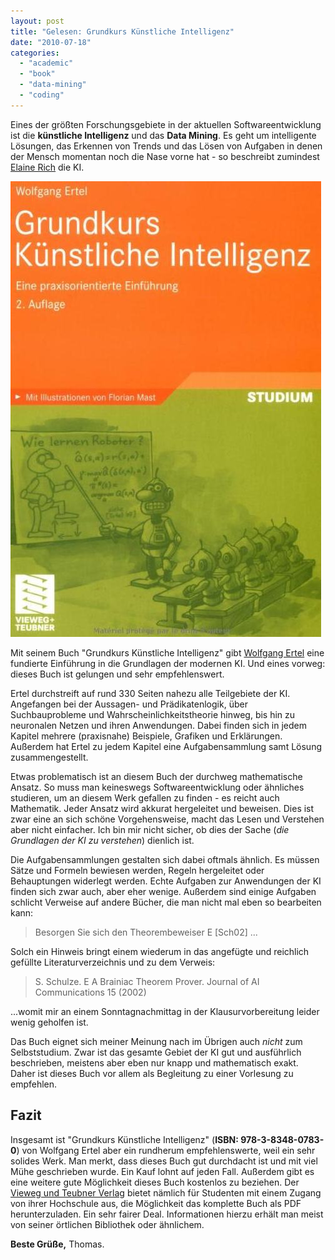 ```yaml
---
layout: post
title: "Gelesen: Grundkurs Künstliche Intelligenz"
date: "2010-07-18"
categories: 
  - "academic"
  - "book"
  - "data-mining"
  - "coding"
---
```


Eines der größten Forschungsgebiete in der aktuellen Softwareentwicklung ist die **künstliche Intelligenz** und das **Data Mining**. 
Es geht um intelligente Lösungen, das Erkennen von Trends und das Lösen von Aufgaben in denen der Mensch momentan noch die Nase vorne hat - so beschreibt zumindest [Elaine Rich](https://en.wikipedia.org/wiki/Elaine_Rich) die KI.

![](/images/2010/07/grundkurs_ki.jpeg)

Mit seinem Buch "Grundkurs Künstliche Intelligenz" gibt [Wolfgang Ertel](https://www.rwu.de/hochschule/personen/ertelwolfg) eine fundierte Einführung in die Grundlagen der modernen KI. 
Und eines vorweg: dieses Buch ist gelungen und sehr empfehlenswert.

Ertel durchstreift auf rund 330 Seiten nahezu alle Teilgebiete der KI. 
Angefangen bei der Aussagen- und Prädikatenlogik, über Suchbauprobleme und Wahrscheinlichkeitstheorie hinweg, bis hin zu neuronalen Netzen und ihren Anwendungen. 
Dabei finden sich in jedem Kapitel mehrere (praxisnahe) Beispiele, Grafiken und Erklärungen. 
Außerdem hat Ertel zu jedem Kapitel eine Aufgabensammlung samt Lösung zusammengestellt.

Etwas problematisch ist an diesem Buch der durchweg mathematische Ansatz. 
So muss man keineswegs Softwareentwicklung oder ähnliches studieren, um an diesem Werk gefallen zu finden - es reicht auch Mathematik. 
Jeder Ansatz wird akkurat hergeleitet und beweisen. 
Dies ist zwar eine an sich schöne Vorgehensweise, macht das Lesen und Verstehen aber nicht einfacher. 
Ich bin mir nicht sicher, ob dies der Sache (_die Grundlagen der KI zu verstehen_) dienlich ist.

Die Aufgabensammlungen gestalten sich dabei oftmals ähnlich. 
Es müssen Sätze und Formeln bewiesen werden, Regeln hergeleitet oder Behauptungen widerlegt werden. 
Echte Aufgaben zur Anwendungen der KI finden sich zwar auch, aber eher wenige. 
Außerdem sind einige Aufgaben schlicht Verweise auf andere Bücher, die man nicht mal eben so bearbeiten kann:

> Besorgen Sie sich den Theorembeweiser E \[Sch02\] ...

Solch ein Hinweis bringt einem wiederum in das angefügte und reichlich gefüllte Literaturverzeichnis und zu dem Verweis:

> S. Schulze. E A Brainiac Theorem Prover. Journal of AI Communications 15 (2002)

...womit mir an einem Sonntagnachmittag in der Klausurvorbereitung leider wenig geholfen ist.

Das Buch eignet sich meiner Meinung nach im Übrigen auch _nicht_ zum Selbststudium. 
Zwar ist das gesamte Gebiet der KI gut und ausführlich beschrieben, meistens aber eben nur knapp und mathematisch exakt. 
Daher ist dieses Buch vor allem als Begleitung zu einer Vorlesung zu empfehlen.

## Fazit

Insgesamt ist "Grundkurs Künstliche Intelligenz" (**ISBN: 978-3-8348-0783-0**) von Wolfgang Ertel aber ein rundherum empfehlenswerte, weil ein sehr solides Werk. 
Man merkt, dass dieses Buch gut durchdacht ist und mit viel Mühe geschrieben wurde. 
Ein Kauf lohnt auf jeden Fall. 
Außerdem gibt es eine weitere gute Möglichkeit dieses Buch kostenlos zu beziehen. 
Der [Vieweg und Teubner Verlag](http://www.viewegteubner.de/) bietet nämlich für Studenten mit einem Zugang von ihrer Hochschule aus, die Möglichkeit das komplette Buch als PDF herunterzuladen. 
Ein sehr fairer Deal. 
Informationen hierzu erhält man meist von seiner örtlichen Bibliothek oder ähnlichem.

**Beste Grüße,** Thomas.
